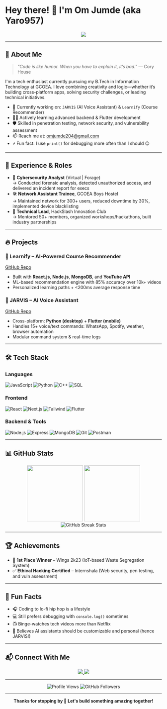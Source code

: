 # Hey there! 👋 I'm Om Jumde (aka Yaro957)

<div align="center">
  <img src="https://readme-typing-svg.herokuapp.com?font=Fira+Code&size=22&duration=3000&pause=1000&color=36BCF7&center=true&vCenter=true&width=500&lines=Hey+I'm+Om+Jumde+👋;MERN+Stack+Developer;Always+learning+%26+building+cool+stuff!" />

</div>

---

## 🧠 About Me

> *"Code is like humor. When you have to explain it, it’s bad."* — Cory House

I'm a tech enthusiast currently pursuing my B.Tech in Information Technology at GCOEA. I love combining creativity and logic—whether it’s building cross-platform apps, solving security challenges, or leading technical initiatives.

- 🔭 Currently working on: `JARVIS` (AI Voice Assistant) & `Learnify` (Course Recommender)
- 👨‍💻 Actively learning advanced backend & Flutter development
- 🛡️ Skilled in penetration testing, network security, and vulnerability assessment
- 📫 Reach me at: omjumde204@gmail.com
- ⚡ Fun fact: I use `print()` for debugging more often than I should 😉

---

## 💼 Experience & Roles

- 🧪 **Cybersecurity Analyst** (Virtual | Forage)  
  → Conducted forensic analysis, detected unauthorized access, and delivered an incident report for execs  
- 🛠 **Network Assistant Trainee**, GCOEA Boys Hostel  
  → Maintained network for 300+ users, reduced downtime by 30%, implemented device blacklisting  
- 🚀 **Technical Lead**, HackSlash Innovation Club  
  → Mentored 50+ members, organized workshops/hackathons, built industry partnerships

---

## 🔥 Projects

### 🚀 Learnify – AI-Powered Course Recommender
[GitHub Repo](https://github.com/Yaro957/Learnify)
- Built with **React.js**, **Node.js**, **MongoDB**, and **YouTube API**
- ML-based recommendation engine with 85% accuracy over 10k+ videos
- Personalized learning paths + <200ms average response time

### 🤖 JARVIS – AI Voice Assistant
[GitHub Repo](https://github.com/Yaro957/JARVIS)
- Cross-platform: **Python (desktop)** + **Flutter (mobile)**
- Handles 15+ voice/text commands: WhatsApp, Spotify, weather, browser automation
- Modular command system & real-time logs

---

## 🛠️ Tech Stack

### Languages
![JavaScript](https://img.shields.io/badge/-JavaScript-F7DF1E?style=for-the-badge&logo=javascript&logoColor=black)
![Python](https://img.shields.io/badge/-Python-3776AB?style=for-the-badge&logo=python&logoColor=white)
![C++](https://img.shields.io/badge/-C++-00599C?style=for-the-badge&logo=c%2B%2B&logoColor=white)
![SQL](https://img.shields.io/badge/-SQL-4479A1?style=for-the-badge&logo=mysql&logoColor=white)

### Frontend
![React](https://img.shields.io/badge/-React-61DAFB?style=for-the-badge&logo=react&logoColor=black)
![Next.js](https://img.shields.io/badge/-Next.js-000000?style=for-the-badge&logo=next.js&logoColor=white)
![Tailwind](https://img.shields.io/badge/-Tailwind-38B2AC?style=for-the-badge&logo=tailwind-css&logoColor=white)
![Flutter](https://img.shields.io/badge/-Flutter-02569B?style=for-the-badge&logo=flutter&logoColor=white)

### Backend & Tools
![Node.js](https://img.shields.io/badge/-Node.js-339933?style=for-the-badge&logo=node.js&logoColor=white)
![Express](https://img.shields.io/badge/-Express-000000?style=for-the-badge&logo=express&logoColor=white)
![MongoDB](https://img.shields.io/badge/-MongoDB-47A248?style=for-the-badge&logo=mongodb&logoColor=white)
![Git](https://img.shields.io/badge/-Git-F05032?style=for-the-badge&logo=git&logoColor=white)
![Postman](https://img.shields.io/badge/-Postman-FF6C37?style=for-the-badge&logo=postman&logoColor=white)

---

## 📊 GitHub Stats

<div align="center">
  <img height="180em" src="https://github-readme-stats.vercel.app/api?username=Yaro957&show_icons=true&theme=tokyonight&include_all_commits=true&count_private=true"/>
  <img height="180em" src="https://github-readme-stats.vercel.app/api/top-langs/?username=Yaro957&layout=compact&langs_count=8&theme=tokyonight"/>
  <br/>
  <img src="https://github-readme-streak-stats.herokuapp.com/?user=Yaro957&theme=tokyonight" alt="GitHub Streak Stats"/>
</div>

---

## 🏆 Achievements

- 🥇 **1st Place Winner** – Wings 2k23 (IoT-based Waste Segregation System)
- ✅ **Ethical Hacking Certified** – Internshala (Web security, pen testing, and vuln assessment)

---

## 🎨 Fun Facts

- 🎧 Coding to lo-fi hip hop is a lifestyle
- 💻 Still prefers debugging with `console.log()` sometimes
- 📺 Binge-watches tech videos more than Netflix
- 🤖 Believes AI assistants should be customizable and personal (hence JARVIS!)

---

## 📬 Connect With Me

<div align="center">
  <a href="mailto:omjumde204@gmail.com">
    <img src="https://img.shields.io/badge/Gmail-D14836?style=for-the-badge&logo=gmail&logoColor=white"/>
  </a>
  <a href="https://www.linkedin.com/in/om-jumde-884925247/">
    <img src="https://img.shields.io/badge/LinkedIn-0077B5?style=for-the-badge&logo=linkedin&logoColor=white"/>
  </a>
</div>

---

<div align="center">
  <img src="https://komarev.com/ghpvc/?username=Yaro957&style=for-the-badge&color=brightgreen" alt="Profile Views" />
  <img src="https://img.shields.io/github/followers/Yaro957?style=for-the-badge&color=blue" alt="GitHub Followers" />
</div>

---

<div align="center">
  <strong>Thanks for stopping by 🚀 Let's build something amazing together!</strong>
</div>

